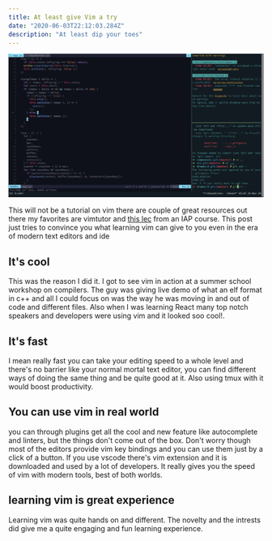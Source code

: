 ```yaml
---
title: At least give Vim a try
date: "2020-06-03T22:12:03.284Z"
description: "At least dip your toes"
---
```


![alt image](./pic1.png)

This will not be a tutorial on vim there are couple of great resources out there my favorites are vimtutor and [this lec](https://missing.csail.mit.edu/2020/editors/) from an IAP course. This post just tries to convince you what learning vim can give to you even in the era of modern text editors and ide 

## It's cool 
This was the reason I did it. I got to see vim in action at a summer school workshop on compilers. The guy was giving live demo of what an elf format in c++ and all I could focus on was the way he was moving in and out of code and different files. Also when I was learning React many top notch speakers and developers were using vim and it looked soo cool!. 

## It's fast 
I mean really fast you can take your editing speed to a whole level and there's no barrier like your normal mortal text editor, you can find different ways of doing the same thing and be quite good at it.
Also using tmux with it would boost productivity.

## You can use vim in real world
you can through plugins get all the cool and new feature like autocomplete and linters, but the things don't come out of the box. Don't worry though most of the editors provide vim key bindings and you can use them just by a click of a button. If you use vscode there's vim extension and it is downloaded and used by a lot of developers. It really gives you the speed of vim with modern tools, best of both worlds. 

## learning vim is great experience 
Learning vim was quite hands on and different. The novelty and the intrests did give me a quite engaging and fun learning experience.